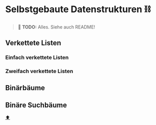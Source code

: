 # Selbstgebaute Datenstrukturen :chains:

> :construction: **TODO:** Alles. Siehe auch README!

## Verkettete Listen

### Einfach verkettete Listen

### Zweifach verkettete Listen

## Binärbäume

## Binäre Suchbäume


<!-- Dieser Link sollte am Ende der Datei stehen! -->
<a class="top-link" href="#">:arrow_up:</a>